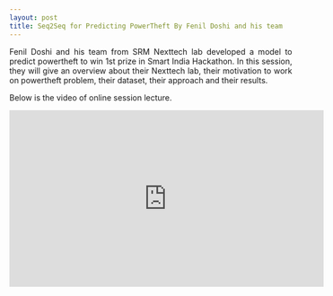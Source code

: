 ```yaml
---
layout: post
title: Seq2Seq for Predicting PowerTheft By Fenil Doshi and his team
---
```



<p style="text-align: justify;">Fenil Doshi and his team from SRM Nexttech lab developed a model to predict powertheft to win 1st prize in Smart India Hackathon. In this session, they will give an overview about their Nexttech lab, their motivation to work on powertheft problem, their dataset, their approach and their results.
</p>
<p style="text-align: justify;">
</p>
<p style="text-align: justify;">
</p>


Below is the video of online session lecture.

<iframe width="560" height="315" src="https://www.youtube.com/embed/5tf8fl54YGc" frameborder="0" allowfullscreen></iframe>
